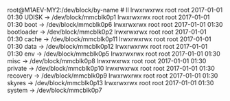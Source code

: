 root@M1AEV-MY2:/dev/block/by-name # ll
lrwxrwxrwx root     root              2017-01-01 01:30 UDISK -> /dev/block/mmcblk0p1
lrwxrwxrwx root     root              2017-01-01 01:30 boot -> /dev/block/mmcblk0p6
lrwxrwxrwx root     root              2017-01-01 01:30 bootloader -> /dev/block/mmcblk0p2
lrwxrwxrwx root     root              2017-01-01 01:30 cache -> /dev/block/mmcblk0p11
lrwxrwxrwx root     root              2017-01-01 01:30 data -> /dev/block/mmcblk0p12
lrwxrwxrwx root     root              2017-01-01 01:30 env -> /dev/block/mmcblk0p5
lrwxrwxrwx root     root              2017-01-01 01:30 misc -> /dev/block/mmcblk0p8
lrwxrwxrwx root     root              2017-01-01 01:30 private -> /dev/block/mmcblk0p10
lrwxrwxrwx root     root              2017-01-01 01:30 recovery -> /dev/block/mmcblk0p9
lrwxrwxrwx root     root              2017-01-01 01:30 skyres -> /dev/block/mmcblk0p13
lrwxrwxrwx root     root              2017-01-01 01:30 system -> /dev/block/mmcblk0p7